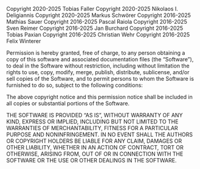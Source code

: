 Copyright 2020-2025 Tobias Faller
Copyright 2020-2025 Nikolaos I. Deligiannis
Copyright 2020-2025 Markus Schwörer
Copyright 2016-2025 Mathias Sauer
Copyright 2016-2025 Pascal Raiola
Copyright 2016-2025 Sven Reimer
Copyright 2016-2025 Jan Burchard
Copyright 2016-2025 Tobias Paxian
Copyright 2016-2025 Christian Wehr
Copyright 2016-2025 Felix Winterer

Permission is hereby granted, free of charge, to any person obtaining a copy of this software and associated documentation files (the “Software”), to deal in the Software without restriction, including without limitation the rights to use, copy, modify, merge, publish, distribute, sublicense, and/or sell copies of the Software, and to permit persons to whom the Software is furnished to do so, subject to the following conditions:

The above copyright notice and this permission notice shall be included in all copies or substantial portions of the Software.

THE SOFTWARE IS PROVIDED “AS IS”, WITHOUT WARRANTY OF ANY KIND, EXPRESS OR IMPLIED, INCLUDING BUT NOT LIMITED TO THE WARRANTIES OF MERCHANTABILITY, FITNESS FOR A PARTICULAR PURPOSE AND NONINFRINGEMENT. IN NO EVENT SHALL THE AUTHORS OR COPYRIGHT HOLDERS BE LIABLE FOR ANY CLAIM, DAMAGES OR OTHER LIABILITY, WHETHER IN AN ACTION OF CONTRACT, TORT OR OTHERWISE, ARISING FROM, OUT OF OR IN CONNECTION WITH THE SOFTWARE OR THE USE OR OTHER DEALINGS IN THE SOFTWARE.
